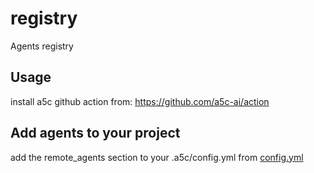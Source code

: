 # registry

Agents registry

## Usage

install a5c github action from: https://github.com/a5c-ai/action

## Add agents to your project

add the remote_agents section to your .a5c/config.yml from [config.yml](https://github.com/a5c-ai/registry/blob/main/config.yml)
